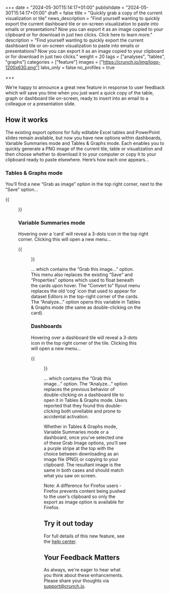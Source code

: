 +++
date = "2024-05-30T15:14:17+01:00"
publishdate = "2024-05-30T15:14:17+01:00"
draft = false
title = "Quickly grab a copy of the current visualization or tile"
news_description = "Find yourself wanting to quickly export the current dashboard tile or on-screen visualization to paste into emails or presentations? Now you can export it as an image copied to your clipboard or for download in just two clicks. Click here to learn more."
description = "Find yourself wanting to quickly export the current dashboard tile or on-screen visualization to paste into emails or presentations? Now you can export it as an image copied to your clipboard or for download in just two clicks."
weight = 20
tags = ["analyses", "tables", "graphs"]
categories = ["feature"]
images = ["https://crunch.io/img/logo-1200x630.png"]
labs_only = false
no_profiles = true

+++

We’re happy to announce a great new feature in response to user feedback which will save you time when you just want a quick copy of the table, graph or dashboard tile on-screen, ready to insert into an email to a colleague or a presentation slide.

## How it works

The existing export options for fully editable Excel tables and PowerPoint slides remain available, but now you have new options within dashboards, Variable Summaries mode and Tables & Graphs mode. Each enables you to quickly generate a PNG image of the current tile, table or visualization and then choose whether to download it to your computer or copy it to your clipboard ready to paste elsewhere. Here’s how each one appears…

### Tables & Graphs mode

You’ll find a new “Grab as image” option in the top right corner, next to the “Save” option…

{{<figure src="https://player-crunch-io.s3.amazonaws.com/help-crunch-io/screenshots/quick-copy-image-01.png" class="img-fluid max-width-img-md">}}

### Variable Summaries mode

Hovering over a ‘card’ will reveal a 3-dots icon in the top right corner. Clicking this will open a new menu…

{{<figure src="https://player-crunch-io.s3.amazonaws.com/help-crunch-io/screenshots/quick-copy-image-02.png" class="img-fluid max-width-img-md">}}

… which contains the “Grab this image…” option. This menu also replaces the existing “Save” and “Properties” options which used to float beneath the cards upon hover. The “Convert to” flyout menu replaces the old ‘cog’ icon that used to appear for dataset Editors in the top-right corner of the cards. The “Analyze…” option opens this variable in Tables & Graphs mode (the same as double-clicking on the card).

### Dashboards

Hovering over a dashboard tile will reveal a 3-dots icon in the top right corner of the tile. Clicking this will open a new menu…

{{<figure src="https://player-crunch-io.s3.amazonaws.com/help-crunch-io/screenshots/quick-copy-image-03.png" class="img-fluid max-width-img-md">}}

… which contains the “Grab this image…” option. The “Analyze…” option replaces the previous behavior of double-clicking on a dashboard tile to open it in Tables & Graphs mode. Users reported that they found this double-clicking both unreliable and prone to accidental activation.

Whether in Tables & Graphs mode, Variable Summaries mode or a dashboard, once you’ve selected one of these Grab Image options, you’ll see a purple stripe at the top with the choice between downloading as an image file (PNG) or copying to your clipboard. The resultant image is the same in both cases and should match what you saw on screen.

Note: A difference for Firefox users - Firefox prevents content being pushed to the user’s clipboard so only the export as image option is available for Firefox.

## Try it out today

For full details of this new feature, see the [help center](https://help.crunch.io/hc/en-us/articles/26115363807117-Quick-Copy-to-image-or-clipboard).

## Your Feedback Matters

As always, we're eager to hear what you think about these enhancements. Please share your thoughts via [support@crunch.io](mailto:support@crunch.io).
